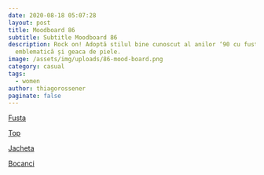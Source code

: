 ```yaml
---
date: 2020-08-18 05:07:28
layout: post
title: Moodboard 86
subtitle: Subtitle Moodboard 86
description: Rock on! Adoptă stilul bine cunoscut al anilor ‘90 cu fusta
  emblematică și geaca de piele.
image: /assets/img/uploads/86-mood-board.png
category: casual
tags:
  - women
author: thiagorossener
paginate: false
---
```

[Fusta](http://bit.do/fHBpG)

[Top](http://bit.do/fHBpK)

[Jacheta](http://bit.do/fHBpM)

[Bocanci](http://bit.do/fHBpS)